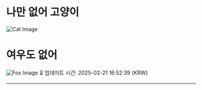 
# 나만 없어 고양이

![Cat Image](https://cdn2.thecatapi.com/images/49b.gif)

# 여우도 없어
![Fox Image](https://randomfox.ca/images/6.jpg)
⏳ 업데이트 시간: 2025-02-21 16:52:39 (KRW)

---
